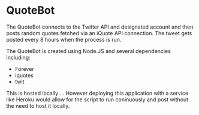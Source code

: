 # QuoteBot

The QuoteBot connects to the Twitter API and designated account and then posts random quotes fetched via an iQuote API connection. The tweet gets posted every 8 hours when the process is run.

The QuoteBot is created using Node.JS and several dependencies including:
<ul>
  <li>    Forever
  <li>    iquotes
  <li>    twit
</ul>

This is hosted locally ... However deploying this application with a service like Heroku would allow for the script to run coninuously and post without the need to host it locally.
